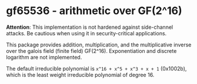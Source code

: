 # gf65536 - arithmetic over GF(2^16)

**Attention**: This implementation is not hardened against side-channel attacks.
Be cautious when using it in security-critical applications.

This package provides addition, multiplication, and the multiplicative inverse
over the galois field (finite field) GF(2^16). Exponentiation and discrete
logarithm are not implemented.

The default irreducible polynomial is `x^16 + x^5 + x^3 + x + 1` (0x1002b), 
which is the least weight irreducible polynomial of degree 16.
